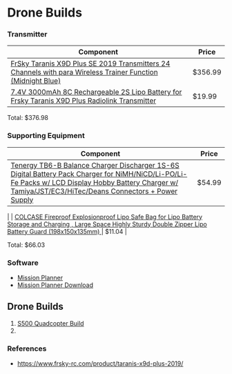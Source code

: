 # Drone Builds

### Transmitter

| Component | Price |
| - | - |
| [FrSky Taranis X9D Plus SE 2019 Transmitters 24 Channels with para Wireless Trainer Function (Midnight Blue)](https://www.amazon.com/gp/product/B07VVJPL5B) | $356.99 |
| [7.4V 3000mAh 8C Rechargeable 2S Lipo Battery for Frsky Taranis X9D Plus Radiolink Transmitter ](https://www.amazon.com/gp/product/B07MW2P71V) | $19.99 |
 
Total: $376.98

### Supporting Equipment

| Component | Price |
| - | - |
| [Tenergy TB6-B Balance Charger Discharger 1S-6S Digital Battery Pack Charger for NiMH/NiCD/Li-PO/Li-Fe Packs w/ LCD Display Hobby Battery Charger w/ Tamiya/JST/EC3/HiTec/Deans Connectors + Power Supply ](https://www.amazon.com/gp/product/B00466PKE0) | $54.99
 |
| [COLCASE Fireproof Explosionproof Lipo Safe Bag for Lipo Battery Storage and Charging , Large Space Highly Sturdy Double Zipper Lipo Battery Guard (198x150x135mm) ](https://www.amazon.com/gp/product/B0719H46PF) | $11.04 |

Total: $66.03

### Software

- [Mission Planner](http://ardupilot.org/planner/)
- [Mission Planner Download](http://firmware.ardupilot.org/Tools/MissionPlanner/)

## Drone Builds

1. [S500 Quadcopter Build](https://github.com/dkilcy/drone-builds/blob/master/drone-s500-quadcopter-build.md)
2. 

### References

- https://www.frsky-rc.com/product/taranis-x9d-plus-2019/
